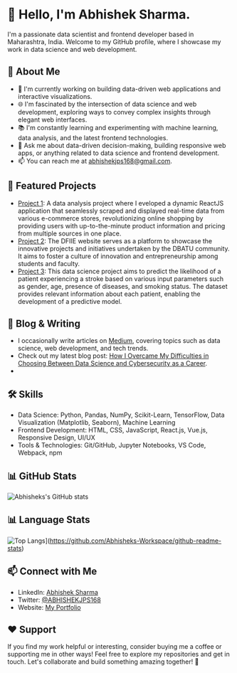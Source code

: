 # 👋 Hello, I'm Abhishek Sharma.

I'm a passionate data scientist and frontend developer based in Maharashtra, India. Welcome to my GitHub profile, where I showcase my work in data science and web development.

## 🌱 About Me

- 🔭 I'm currently working on building data-driven web applications and interactive visualizations.
- 🌐 I'm fascinated by the intersection of data science and web development, exploring ways to convey complex insights through elegant web interfaces.
- 📚 I'm constantly learning and experimenting with machine learning, data analysis, and the latest frontend technologies.
- 💬 Ask me about data-driven decision-making, building responsive web apps, or anything related to data science and frontend development.
- 📫 You can reach me at abhishekjps168@gmail.com.

## 🚀 Featured Projects

- [Project 1](https://github.com/Abhisheks-Workspace/ShopCrawler): A data analysis project where I eveloped a dynamic ReactJS application that seamlessly scraped and displayed real-time data from various e-commerce stores, revolutionizing online shopping by providing users with up-to-the-minute product information and pricing from multiple sources in one place.
- [Project 2](https://github.com/Abhisheks-Workspace/DFIIE-Website): The DFIIE website serves as a platform to showcase the innovative projects and initiatives undertaken by the DBATU community. It aims to foster a culture of innovation and entrepreneurship among students and faculty.
- [Project 3](https://github.com/Abhisheks-Workspace/StrokeRisk-Predictor): This data science project aims to predict the likelihood of a patient experiencing a stroke based on various input parameters such as gender, age, presence of diseases, and smoking status. The dataset provides relevant information about each patient, enabling the development of a predictive model.

## 📝 Blog & Writing

- I occasionally write articles on [Medium](https://medium.com/@abhishekjps168), covering topics such as data science, web development, and tech trends.
- Check out my latest blog post: [How I Overcame My Difficulties in Choosing Between Data Science and Cybersecurity as a Career](https://medium.com/@abhishekjps168/how-i-overcame-my-difficulties-in-choosing-between-data-science-and-cybersecurity-as-a-career-a8983d2c4259).
- 

## 🛠️ Skills

- Data Science: Python, Pandas, NumPy, Scikit-Learn, TensorFlow, Data Visualization (Matplotlib, Seaborn), Machine Learning
- Frontend Development: HTML, CSS, JavaScript, React.js, Vue.js, Responsive Design, UI/UX
- Tools & Technologies: Git/GitHub, Jupyter Notebooks, VS Code, Webpack, npm

## 📊 GitHub Stats

![Abhisheks's GitHub stats](https://github-readme-stats.vercel.app/api?username=Abhisheks-Workspace&show_icons=true&theme=radical)

## 📊 Language Stats

![Top Langs](https://github-readme-stats.vercel.app/api/top-langs/?username=Abhisheks-Workspace&layout=pie)](https://github.com/Abhisheks-Workspace/github-readme-stats)

## 📫 Connect with Me

- LinkedIn: [Abhishek Sharma](https://www.linkedin.com/in/abhishek-sharma-b3b965178)
- Twitter: [@ABHISHEKJPS168](https://twitter.com/AbhishekJPS168)
- Website: [My Portfolio](https://abhisheks-workspace.github.io/)

## ❤️ Support

If you find my work helpful or interesting, consider buying me a coffee or supporting me in other ways!
Feel free to explore my repositories and get in touch. Let's collaborate and build something amazing together! 🚀
